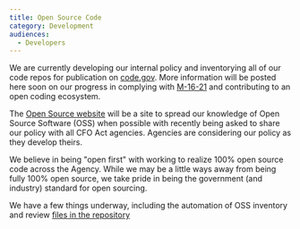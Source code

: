 ```yaml
---
title: Open Source Code
category: Development
audiences:
  - Developers
---
```


We are currently developing our internal policy and inventorying all of our code repos for publication on [code.gov](https://code.gov/).  More information will be posted here soon on our progress in complying with [M-16-21](https://www.whitehouse.gov/sites/default/files/omb/memoranda/2016/m_16_21.pdf) and contributing to an open coding ecosystem.

The [Open Source website](https://gsa.github.io/GSAOpenSourcePolicy/) will be a site to spread our knowledge of Open Source Software (OSS) when possible with recently being asked to share our policy with all CFO Act agencies.  Agencies are considering our policy as they develop theirs.

We believe in being "open first" with working to realize 100% open source code across the Agency.  While we may be a little ways away from being fully 100% open source, we take pride in being the government (and industry) standard for open sourcing.

We have a few things underway, including the automation of OSS inventory and review [files in the repository](https://gsa.github.io/GSAOpenSourcePolicy/about/)
